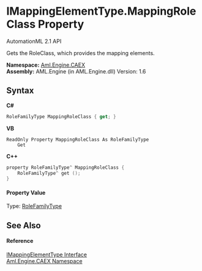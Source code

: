# IMappingElementType.MappingRoleClass Property 
AutomationML 2.1 API 

Gets the RoleClass, which provides the mapping elements.

**Namespace:**&nbsp;<a href="N_Aml_Engine_CAEX">Aml.Engine.CAEX</a><br />**Assembly:**&nbsp;AML.Engine (in AML.Engine.dll) Version: 1.6

## Syntax

**C#**<br />
``` C#
RoleFamilyType MappingRoleClass { get; }
```

**VB**<br />
``` VB
ReadOnly Property MappingRoleClass As RoleFamilyType
	Get
```

**C++**<br />
``` C++
property RoleFamilyType^ MappingRoleClass {
	RoleFamilyType^ get ();
}
```


#### Property Value
Type: <a href="T_Aml_Engine_CAEX_RoleFamilyType">RoleFamilyType</a>

## See Also


#### Reference
<a href="T_Aml_Engine_CAEX_IMappingElementType">IMappingElementType Interface</a><br /><a href="N_Aml_Engine_CAEX">Aml.Engine.CAEX Namespace</a><br />